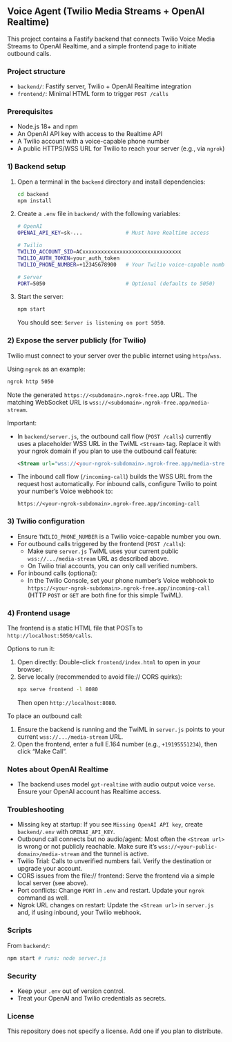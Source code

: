 ## Voice Agent (Twilio Media Streams + OpenAI Realtime)

This project contains a Fastify backend that connects Twilio Voice Media Streams to OpenAI Realtime, and a simple frontend page to initiate outbound calls.

### Project structure
- `backend/`: Fastify server, Twilio + OpenAI Realtime integration
- `frontend/`: Minimal HTML form to trigger `POST /calls`

### Prerequisites
- Node.js 18+ and npm
- An OpenAI API key with access to the Realtime API
- A Twilio account with a voice-capable phone number
- A public HTTPS/WSS URL for Twilio to reach your server (e.g., via `ngrok`)

### 1) Backend setup
1. Open a terminal in the `backend` directory and install dependencies:
   ```bash
   cd backend
   npm install
   ```
2. Create a `.env` file in `backend/` with the following variables:
   ```bash
   # OpenAI
   OPENAI_API_KEY=sk-...              # Must have Realtime access

   # Twilio
   TWILIO_ACCOUNT_SID=ACxxxxxxxxxxxxxxxxxxxxxxxxxxxxxxxx
   TWILIO_AUTH_TOKEN=your_auth_token
   TWILIO_PHONE_NUMBER=+12345678900   # Your Twilio voice-capable number in E.164

   # Server
   PORT=5050                          # Optional (defaults to 5050)
   ```
3. Start the server:
   ```bash
   npm start
   ```
   You should see: `Server is listening on port 5050`.

### 2) Expose the server publicly (for Twilio)
Twilio must connect to your server over the public internet using `https`/`wss`.

Using `ngrok` as an example:
```bash
ngrok http 5050
```
Note the generated `https://<subdomain>.ngrok-free.app` URL. The matching WebSocket URL is `wss://<subdomain>.ngrok-free.app/media-stream`.

Important:
- In `backend/server.js`, the outbound call flow (`POST /calls`) currently uses a placeholder WSS URL in the TwiML `<Stream>` tag. Replace it with your ngrok domain if you plan to use the outbound call feature:
  ```xml
  <Stream url="wss://<your-ngrok-subdomain>.ngrok-free.app/media-stream" />
  ```
- The inbound call flow (`/incoming-call`) builds the WSS URL from the request host automatically. For inbound calls, configure Twilio to point your number’s Voice webhook to:
  ```
  https://<your-ngrok-subdomain>.ngrok-free.app/incoming-call
  ```

### 3) Twilio configuration
- Ensure `TWILIO_PHONE_NUMBER` is a Twilio voice-capable number you own.
- For outbound calls triggered by the frontend (`POST /calls`):
  - Make sure `server.js` TwiML uses your current public `wss://.../media-stream` URL as described above.
  - On Twilio trial accounts, you can only call verified numbers.
- For inbound calls (optional):
  - In the Twilio Console, set your phone number’s Voice webhook to `https://<your-ngrok-subdomain>.ngrok-free.app/incoming-call` (HTTP `POST` or `GET` are both fine for this simple TwiML).

### 4) Frontend usage
The frontend is a static HTML file that POSTs to `http://localhost:5050/calls`.

Options to run it:
1) Open directly: Double-click `frontend/index.html` to open in your browser.
2) Serve locally (recommended to avoid file:// CORS quirks):
   ```bash
   npx serve frontend -l 8080
   ```
   Then open `http://localhost:8080`.

To place an outbound call:
1. Ensure the backend is running and the TwiML in `server.js` points to your current `wss://.../media-stream` URL.
2. Open the frontend, enter a full E.164 number (e.g., `+19195551234`), then click “Make Call”.

### Notes about OpenAI Realtime
- The backend uses model `gpt-realtime` with audio output voice `verse`. Ensure your OpenAI account has Realtime access.

### Troubleshooting
- Missing key at startup: If you see `Missing OpenAI API key`, create `backend/.env` with `OPENAI_API_KEY`.
- Outbound call connects but no audio/agent: Most often the `<Stream url>` is wrong or not publicly reachable. Make sure it’s `wss://<your-public-domain>/media-stream` and the tunnel is active.
- Twilio Trial: Calls to unverified numbers fail. Verify the destination or upgrade your account.
- CORS issues from the file:// frontend: Serve the frontend via a simple local server (see above).
- Port conflicts: Change `PORT` in `.env` and restart. Update your `ngrok` command as well.
- Ngrok URL changes on restart: Update the `<Stream url>` in `server.js` and, if using inbound, your Twilio webhook.

### Scripts
From `backend/`:
```bash
npm start # runs: node server.js
```

### Security
- Keep your `.env` out of version control.
- Treat your OpenAI and Twilio credentials as secrets.

### License
This repository does not specify a license. Add one if you plan to distribute.


